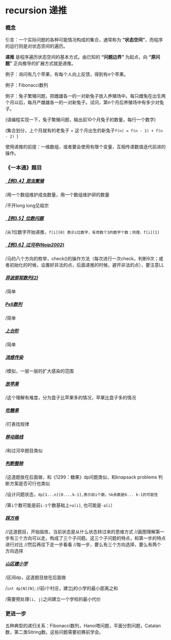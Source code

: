# recursion 递推

### 概念

引言：一个实际问题的各种可能情况构成的集合，通常称为 **“状态空间”**，而程序的运行则是对状态空间的遍历。

**递推** 是程序遍历状态空间的基本方式。由已知的 **“问题边界”** 为起点，向 **“原问题”** 正向推导的扩展方式就是递推。

例子：询问有几个苹果，有每个人向上反馈，得到有n个苹果。

例子：Fibonacci数列

例子：兔子繁殖问题，把雌雄各一的一对新兔子放入养殖场中。每只雌兔在出生两个月以后，每月产雌雄各一的一对新兔子。试问，第n个月后养殖场中有多少对兔子。

(请编程实现一下，兔子繁殖问题，输出前10个月兔子的数量，每行一个数字)

(集合划分，上个月就有的老兔子 + 这个月出生的新兔子`f(n) = f(n - 1) + f(n - 2) `)

使用递推的前提：一维数组，或者要会使用有限个变量，互相传递数值迭代前进的操作。



### 《一本通》题目

##### [【例3.4】昆虫繁殖](http://ybt.ssoier.cn:8088/problem_show.php?pid=1312)

/用一个数组维护成虫数量，用一个数组维护卵的数量

/不开long long见祖宗

##### [【例3.5】位数问题](http://ybt.ssoier.cn:8088/problem_show.php?pid=1313)

/从1位数字开始递推，`f[i][0] 表示i位数字，有奇数个3的数字个数；同理，f[i][1]`

##### [【例3.6】过河卒(Noip2002)](http://ybt.ssoier.cn:8088/problem_show.php?pid=1314)

/马的八个方向的枚举，check()的操作方法（每次进行一次check，判断9次；或者初始化的时候，设置好非法的点，后面递推的时候，避开非法的点），要注意LL

##### [菲波那契数列(2)](http://ybt.ssoier.cn:8088/problem_show.php?pid=1188)

/简单

##### [Pell数列](http://ybt.ssoier.cn:8088/problem_show.php?pid=1189)

/简单

##### [上台阶](http://ybt.ssoier.cn:8088/problem_show.php?pid=1190)

/简单

##### [流感传染](http://ybt.ssoier.cn:8088/problem_show.php?pid=1191)

/模拟，一层一层的扩大感染的范围

##### [ 放苹果](http://ybt.ssoier.cn:8088/problem_show.php?pid=1192)

/这个理解有难度，分为盘子比苹果多的情况，苹果比盘子多的情况

##### [ 吃糖果](http://ybt.ssoier.cn:8088/problem_show.php?pid=1193)

/打表找规律

##### [移动路线](http://ybt.ssoier.cn:8088/problem_show.php?pid=1194)

/和过河卒题目类似

##### [判断整除](http://ybt.ssoier.cn:8088/problem_show.php?pid=1195)

/这道题放在后面做，和《1299：糖果》dp问题类似，和knapsack problems 判断方案是否可行也类似

/设计问题状态，`dp[1...n][0....k-1],表示前i个数，%k余数是0... k-1的可能性 `

/第`i`个数可能是前`i-1`个数基础上`+a[i]`, 也可能是`-a[i]` 

##### [踩方格](http://ybt.ssoier.cn:8088/problem_show.php?pid=1196)

//这道题目，开始锻炼，当前状态是从什么状态转过来的思维方式
//画图理解第一步有三个方向可以走，构成了三个子问题。这三个子问题的特点，和第一步的特点进行对比
//然后再往下走一步看看
//每一步，要么有三个方向选择，要么有两个方向选择

##### [山区建小学](http://ybt.ssoier.cn:8088/problem_show.php?pid=1197)

/区间dp，这道题目放在后面做

/`int dp[N][N]`; //前i个村庄，建立j的小学的最小距离之和

/需要预处理`[i, j]`之间建立一个学校的最小代价

### 更进一步

五种典型的递归关系：Fibonacci数列，Hanoi塔问题，平面分割问题，Catalan数，第二类Sitring数。这些问题需要初赛前学会。